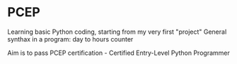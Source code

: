 # PCEP
Learning basic Python coding, starting from my very first "project" 
General synthax in a program: day to hours counter

Aim is to pass PCEP certification - Certified Entry-Level Python Programmer
